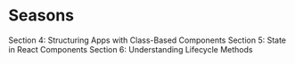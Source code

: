# Seasons
Section 4: Structuring Apps with Class-Based Components
Section 5: State in React Components
Section 6: Understanding Lifecycle Methods
